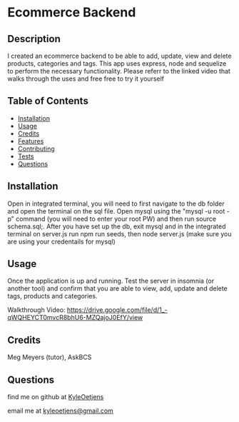 # Ecommerce Backend

## Description  
I created an ecommerce backend to be able to add, update, view and delete products, categories and tags. This app uses express, node and sequelize to perform the necessary functionality.  Please referr to the linked video that walks through the uses and free free to try it yourself


## Table of Contents

- [Installation](#installation)
- [Usage](#usage)
- [Credits](#credits)
- [Features](#features)
- [Contributing](#contributing)
- [Tests](#tests)
- [Questions](#questions)


## Installation

Open in integrated terminal, you will need to first navigate to the db folder and open the terminal on the sql file.  Open mysql using the "mysql -u root -p" command (you will need to enter your root PW) and then run source schema.sql;.  After you have set up the db, exit mysql and in the integrated terminal on server.js run npm run seeds, then node server.js (make sure you are using your credentails for mysql)

## Usage

Once the application is up and running.  Test the server in insomnia (or another tool) and confirm that you are able to view, add, update and delete tags, products and categories.

Walkthrough Video: https://drive.google.com/file/d/1_-qWQHEYCT0mvcR8bhU6-MZQajoJ0EfY/view

## Credits  

Meg Meyers (tutor), AskBCS


## Questions
find me on github at [KyleOetjens](https://github.com/KyleOetjens)  
  
email me at kyleoetjens@gmail.com